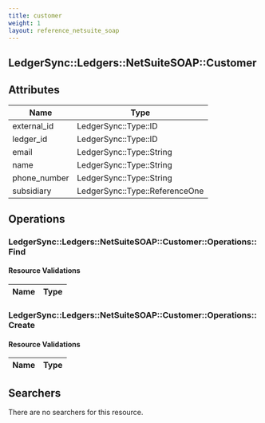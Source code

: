 ```yaml
---
title: customer
weight: 1
layout: reference_netsuite_soap
---
```


## LedgerSync::Ledgers::NetSuiteSOAP::Customer

## Attributes

| Name | Type |
| ---- | ---- |
| external_id | LedgerSync::Type::ID |
| ledger_id | LedgerSync::Type::ID |
| email | LedgerSync::Type::String |
| name | LedgerSync::Type::String |
| phone_number | LedgerSync::Type::String |
| subsidiary | LedgerSync::Type::ReferenceOne |


## Operations

### LedgerSync::Ledgers::NetSuiteSOAP::Customer::Operations::Find

#### Resource Validations

| Name | Type |
| ---- | ---- |
### LedgerSync::Ledgers::NetSuiteSOAP::Customer::Operations::Create

#### Resource Validations

| Name | Type |
| ---- | ---- |

## Searchers

There are no searchers for this resource.
